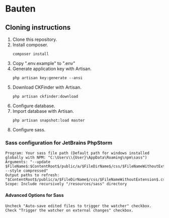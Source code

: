 # Bauten
## Cloning instructions
1) Clone this repository.
2) Install composer.
    ``` 
    composer install
    ```
3) Copy ".env.example" to ".env"
4) Generate application key with Artisan.
    ```
    php artisan key:generate --ansi
    ```
5) Download CKFinder with Artisan.
    ```
    php artisan ckfinder:download
    ```
6) Configure database.
7) Import database with Artisan.
    ```
    php artisan snapshot:load master
    ```
8) Configure sass.
 
### Sass configuration for JetBrains PhpStorm
```
Program: Your sass file path (Default path for windows installed globally with NPM: "C:\Users\\{User}\AppData\Roaming\npm\sass")
Arguments: "--update $FileName$:$ContentRoot$/public/a/$FileDirName$/css/$FileNameWithoutExtension$.css --style compressed"
Output paths to refresh: "$ContentRoot$/public/a/$FileDirName$/css/$FileNameWithoutExtension$.css"
Scope: Include recursively "/resources/sass" directory
```
#### Advanced Options for Sass
```
Uncheck "Auto-save edited files to trigger the watcher" checkbox.
Check "Trigger the watcher on external changes" checkbox.
```
